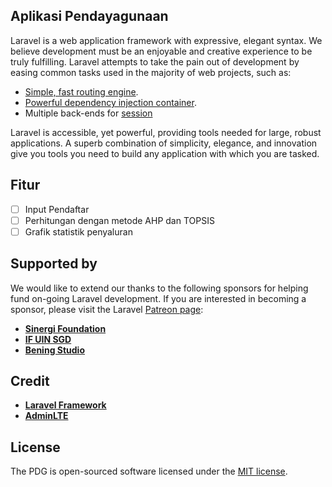 ## Aplikasi Pendayagunaan

Laravel is a web application framework with expressive, elegant syntax. We believe development must be an enjoyable and creative experience to be truly fulfilling. Laravel attempts to take the pain out of development by easing common tasks used in the majority of web projects, such as:

- [Simple, fast routing engine](https://laravel.com/docs/routing).
- [Powerful dependency injection container](https://laravel.com/docs/container).
- Multiple back-ends for [session](https://laravel.com/docs/session)

Laravel is accessible, yet powerful, providing tools needed for large, robust applications. A superb combination of simplicity, elegance, and innovation give you tools you need to build any application with which you are tasked.

## Fitur
- [ ] Input Pendaftar
- [ ] Perhitungan dengan metode AHP dan TOPSIS
- [ ] Grafik statistik penyaluran

## Supported by

We would like to extend our thanks to the following sponsors for helping fund on-going Laravel development. If you are interested in becoming a sponsor, please visit the Laravel [Patreon page](http://patreon.com/taylorotwell):

- **[Sinergi Foundation](http://sinergifoundation.org)**
- **[IF UIN SGD](https://if.uinsgd.ac.id)**
- **[Bening Studio](#)**

## Credit

- **[Laravel Framework](https://laravel.com)**
- **[AdminLTE](https://adminlte.io)**


## License

The PDG is open-sourced software licensed under the [MIT license](http://opensource.org/licenses/MIT).
